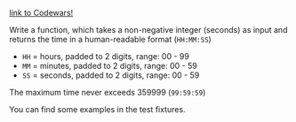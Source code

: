 [link to Codewars!](https://www.codewars.com/kata/52685f7382004e774f0001f7)

Write a function, which takes a non-negative integer (seconds) as input and returns the time in a human-readable format (`HH:MM:SS`)

* `HH` = hours, padded to 2 digits, range: 00 - 99
* `MM` = minutes, padded to 2 digits, range: 00 - 59
* `SS` = seconds, padded to 2 digits, range: 00 - 59

The maximum time never exceeds 359999 (`99:59:59`)

You can find some examples in the test fixtures.